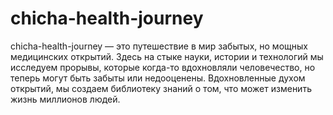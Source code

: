 # chicha-health-journey
chicha-health-journey — это путешествие в мир забытых, но мощных медицинских открытий. Здесь на стыке науки, истории и технологий мы исследуем прорывы, которые когда-то вдохновляли человечество, но теперь могут быть забыты или недооценены.  Вдохновленные духом открытий, мы создаем библиотеку знаний о том, что может изменить жизнь миллионов людей.
